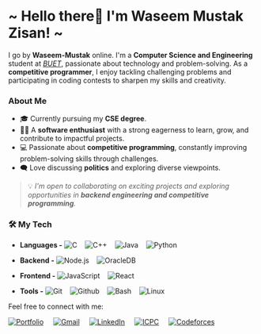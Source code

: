 <h1>~ Hello there👋 I'm Waseem Mustak Zisan! ~</h1>

I go by **Waseem-Mustak** online. I'm a **Computer Science and Engineering** student at [_BUET_](https://www.buet.ac.bd/web/), passionate about technology and problem-solving. As a **competitive programmer**, I enjoy tackling challenging problems and participating in coding contests to sharpen my skills and creativity.

### About Me
- 🎓 Currently pursuing my **CSE degree**.
- 🧑‍💻 A **software enthusiast** with a strong eagerness to learn, grow, and contribute to impactful projects.
- 💻 Passionate about **competitive programming**, constantly improving problem-solving skills through challenges.
- 🗨️ Love discussing **politics** and exploring diverse viewpoints.


> 💡 *I'm open to collaborating on exciting projects and exploring opportunities in **backend engineering and competitive programming**.*  


### 🛠️ My Tech

<!-- - **Languages -** 
![Python](https://img.shields.io/static/v1?&message=Python&color=176587&logo=python&logoColor=f5f589&label=&)
![C++](https://img.shields.io/static/v1?&message=C%2B%2B&color=1e5aba&logo=C%2B%2B&label=&)
![Java](https://img.shields.io/static/v1?&message=Java&color=c93618&logo=Java&label=)
![C Sharp](https://img.shields.io/static/v1?&message=C+Sharp&color=2d07ad&logo=csharp&label=&)
![F Sharp](https://img.shields.io/static/v1?&message=F+Sharp&color=000000&logo=fsharp&logoColor=66bced&label=) -->
- **Languages -** 
![C](https://img.shields.io/static/v1?&message=C&color=004e1a&logo=C&logoColor=white&label=&) &nbsp;&nbsp;
![C++](https://img.shields.io/static/v1?&message=C%2B%2B&color=1e5aba&logo=C%2B%2B&label=&) &nbsp;&nbsp;
![Java](https://img.shields.io/static/v1?&message=Java&color=c93618&logo=Java&label=) &nbsp;&nbsp;
![Python](https://img.shields.io/static/v1?&message=Python&color=176587&logo=python&logoColor=f5f589&label=&)

- **Backend -** 
![Node.js](https://img.shields.io/static/v1?&message=Node.js&color=339933&logo=Node.js&logoColor=white&label=) &nbsp;&nbsp;
![OracleDB](https://img.shields.io/static/v1?&message=OracleDB&color=F80000&logo=Oracle&label=) &nbsp;&nbsp;

- **Frontend -** 
![JavaScript](https://img.shields.io/static/v1?&message=JavaScript&color=000000&logo=javascript&label=) &nbsp;&nbsp;
![React](https://img.shields.io/static/v1?&message=React&color=000000&logo=react&logoColor=66bced&label=)

- **Tools -** 
![Git](https://img.shields.io/static/v1?&message=Git&color=F05032&logo=Git&logoColor=FFFFFF&label=) &nbsp;&nbsp;
![Github](https://img.shields.io/static/v1?&message=Github&color=000000&logo=github&logoColor=FFFFFF&label=) &nbsp;&nbsp;
![Bash](https://img.shields.io/static/v1?&message=Bash&color=000000&logo=powershell&logoColor=5cfc05&label=) &nbsp;&nbsp;
![Linux](https://img.shields.io/static/v1?&message=Linux&color=000000&logo=linux&logoColor=f5ba3b&label=)



Feel free to connect with me:
<!-- - 📧 [Email](mailto:waseemmustakzisan@gmail.com)
- 🌐 [Portfolio](https://www.zisa.com)
- 💼 [LinkedIn](https://www.linkedin.com/in/waseem-mustak)
- 🏅 [ICPC Profile](https://icpc.global/ICPCID/YA8Y403FSWIE)
- 🤖 [Codeforces](https://codeforces.com/profile/Waseem-Mustak) -->
[![Portfolio](https://img.shields.io/badge/Portfolio-1E88E5?style=for-the-badge&logo=About.me&logoColor=white)](https://www.zisa.com) &nbsp;&nbsp;&nbsp;
[![Gmail](https://img.shields.io/badge/Gmail-D14836?style=for-the-badge&logo=gmail&logoColor=white)](mailto:waseemmustakzisan@gmail.com) &nbsp;&nbsp;&nbsp;
[![LinkedIn](https://img.shields.io/badge/LinkedIn-0A66C2?style=for-the-badge&logo=linkedin&logoColor=white)](https://www.linkedin.com/in/waseem-mustak) &nbsp;&nbsp;&nbsp;
[![ICPC](https://img.shields.io/badge/ICPC-Global-1F8ACB?style=for-the-badge&logo=icpc&logoColor=white)](https://icpc.global/ICPCID/YA8Y403FSWIE) &nbsp;&nbsp;&nbsp;
[![Codeforces](https://img.shields.io/badge/Codeforces-445f9d?style=for-the-badge&logo=Codeforces&logoColor=white)](https://codeforces.com/profile/Waseem-Mustak)



<!-- <h1 align="center">~ Hello there! I'm Waseem ~</h1>

### Hi there 👋

I am Waseem Mustak Zisan.But you will find me everywhere with handle name Waseem Mustak. I'm currently working at Pridesys IT Ltd. as a Software Engineer. Im currently building a cloud based [microservice] ERP solution for the global market. I've completed my undergrad on **Computer Science & Engineering** at _[BUET](https://www.buet.ac.bd/web/)_. Besides tech I'm also fairly invested in movies & animes, reading, and travelling.
> 💡 *I'm open to new opportunities in the domain of backend engineering, systems, micro-services*

[![Portfolio](https://img.shields.io/badge/Portfolio-1E88E5?style=for-the-badge&logo=About.me&logoColor=white)](https://www.zisa.com)
[![Gmail](https://img.shields.io/badge/Gmail-D14836?style=for-the-badge&logo=gmail&logoColor=white)](mailto:waseemmustakzisan@gmail.com)
[![LinkedIn](https://img.shields.io/badge/LinkedIn-0A66C2?style=for-the-badge&logo=linkedin&logoColor=white)](https://www.linkedin.com/in/waseem-mustak)
[![ICPC](https://img.shields.io/badge/ICPC-Global-1F8ACB?style=for-the-badge&logo=icpc&logoColor=white)](https://icpc.global/ICPCID/YA8Y403FSWIE)
[![Codeforces](https://img.shields.io/badge/Codeforces-445f9d?style=for-the-badge&logo=Codeforces&logoColor=white)](https://codeforces.com/profile/Waseem-Mustak)

 -->
